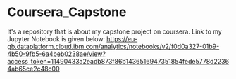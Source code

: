 # Coursera_Capstone
It's a repository that is about my capstone project on coursera.
Link to my Jupyter Notebook is given below:
https://eu-gb.dataplatform.cloud.ibm.com/analytics/notebooks/v2/f0d0a327-01b9-4b50-9fb5-6a4beb0238ae/view?access_token=11490433a2eadb873f86b1436516947351854fede5778d22364ab65ce2c48c00
